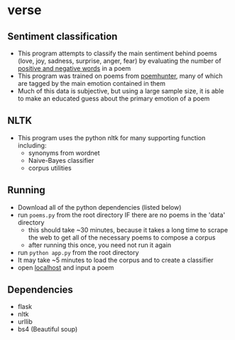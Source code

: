 verse
=====

## Sentiment classification
* This program attempts to classify the main sentiment behind poems (love, joy, sadness, surprise, anger, fear) by evaluating the number of [positive and negative words](http://www.cs.uic.edu/~liub/publications/kdd04-revSummary.pdf) in a poem
* This program was trained on poems from [poemhunter](http://www.poemhunter.com/), many of which are tagged by the main emotion contained in them
* Much of this data is subjective, but using a large sample size, it is able to make an educated guess about the primary emotion of a poem


## NLTK
* This program uses the python nltk for many supporting function including:
    - synonyms from wordnet
    - Naive-Bayes classifier
    - corpus utilities


## Running
* Download all of the python dependencies (listed below)
* run `poems.py` from the root directory IF there are no poems in the 'data' directory
    - this should take ~30 minutes, because it takes a long time to scrape the web to get all of the necessary poems to compose a corpus
    - after running this once, you need not run it again
* run `python app.py` from the root directory
* It may take ~5 minutes to load the corpus and to create a classifier
* open [localhost](http://localhost:5005) and input a poem


## Dependencies
* flask
* nltk
* urllib
* bs4 (Beautiful soup)
